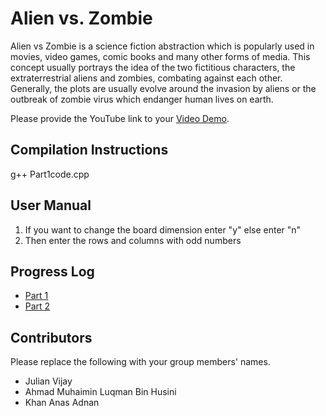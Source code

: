 # Alien vs. Zombie

Alien vs Zombie is a science fiction abstraction which is popularly used in movies, video games, comic books and many other forms of media. This concept usually portrays the idea of the two fictitious characters, the extraterrestrial aliens and zombies, combating against each other. Generally, the plots are usually evolve around the invasion by aliens or the outbreak of zombie virus which endanger human lives on earth.

Please provide the YouTube link to your [Video Demo](https://youtu.be/GmOGsqnlNI4).

## Compilation Instructions

g++ Part1code.cpp

## User Manual

1. If you want to change the board dimension enter "y" else enter "n"
2. Then enter the rows and columns with odd numbers


## Progress Log

- [Part 1](PART1.md)
- [Part 2](PART2.md)

## Contributors

Please replace the following with your group members' names. 

- Julian Vijay
- Ahmad Muhaimin Luqman Bin Husini
- Khan Anas Adnan


